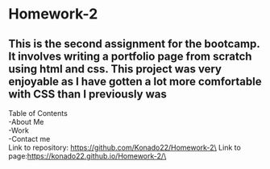 # Homework-2
## This is the second assignment for the bootcamp. It involves writing a portfolio page from scratch using html and css. This project was very enjoyable as I have gotten a lot more comfortable with CSS than I previously was 
Table of Contents\
-About Me\
-Work\
-Contact me \
Link to repository: https://github.com/Konado22/Homework-2\
Link to page:https://konado22.github.io/Homework-2/\
